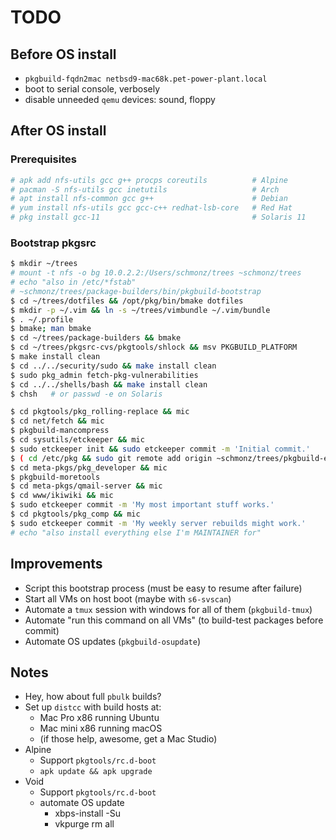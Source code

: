 # TODO

## Before OS install

- `pkgbuild-fqdn2mac netbsd9-mac68k.pet-power-plant.local`
- boot to serial console, verbosely
- disable unneeded `qemu` devices: sound, floppy

## After OS install

### Prerequisites

```sh
# apk add nfs-utils gcc g++ procps coreutils          # Alpine
# pacman -S nfs-utils gcc inetutils                   # Arch
# apt install nfs-common gcc g++                      # Debian
# yum install nfs-utils gcc gcc-c++ redhat-lsb-core   # Red Hat
# pkg install gcc-11                                  # Solaris 11
```

### Bootstrap pkgsrc

```sh
$ mkdir ~/trees
# mount -t nfs -o bg 10.0.2.2:/Users/schmonz/trees ~schmonz/trees
# echo "also in /etc/*fstab"
# ~schmonz/trees/package-builders/bin/pkgbuild-bootstrap
$ cd ~/trees/dotfiles && /opt/pkg/bin/bmake dotfiles
$ mkdir -p ~/.vim && ln -s ~/trees/vimbundle ~/.vim/bundle
$ . ~/.profile
$ bmake; man bmake
$ cd ~/trees/package-builders && bmake
$ cd ~/trees/pkgsrc-cvs/pkgtools/shlock && msv PKGBUILD_PLATFORM
$ make install clean
$ cd ../../security/sudo && make install clean
$ sudo pkg_admin fetch-pkg-vulnerabilities
$ cd ../../shells/bash && make install clean
$ chsh   # or passwd -e on Solaris

$ cd pkgtools/pkg_rolling-replace && mic
$ cd net/fetch && mic
$ pkgbuild-mancompress
$ cd sysutils/etckeeper && mic
$ sudo etckeeper init && sudo etckeeper commit -m 'Initial commit.'
$ ( cd /etc/pkg && sudo git remote add origin ~schmonz/trees/pkgbuild-etc.git sudo git branch -M $PLATFORM && sudo git gc && sudo git push -u origin HEAD )
$ cd meta-pkgs/pkg_developer && mic
$ pkgbuild-moretools
$ cd meta-pkgs/qmail-server && mic
$ cd www/ikiwiki && mic
$ sudo etckeeper commit -m 'My most important stuff works.'
$ cd pkgtools/pkg_comp && mic
$ sudo etckeeper commit -m 'My weekly server rebuilds might work.'
# echo "also install everything else I'm MAINTAINER for"
```


## Improvements

- Script this bootstrap process (must be easy to resume after failure)
- Start all VMs on host boot (maybe with `s6-svscan`)
- Automate a `tmux` session with windows for all of them (`pkgbuild-tmux`)
- Automate "run this command on all VMs" (to build-test packages before commit)
- Automate OS updates (`pkgbuild-osupdate`)


## Notes

- Hey, how about full `pbulk` builds?
- Set up `distcc` with build hosts at:
    - Mac Pro x86 running Ubuntu
    - Mac mini x86 running macOS
    - (if those help, awesome, get a Mac Studio)
- Alpine
    - Support `pkgtools/rc.d-boot`
    - `apk update && apk upgrade`
- Void
    - Support `pkgtools/rc.d-boot`
    - automate OS update
        - xbps-install -Su
        - vkpurge rm all

